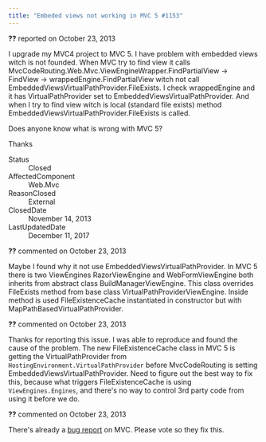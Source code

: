 ```yaml
---
title: "Embeded views not working in MVC 5 #1153"
---
```

<div class="issue-report"><div class="issue-header"><b>??</b> reported on <time datetime="2013-10-23T04:15:53.453-07:00" title="2013-10-23T04:15:53.453-07:00">October 23, 2013</time></div><div class="issue-message" markdown="1">

I upgrade my MVC4 project to MVC 5. I have problem with embedded views witch is not founded. When MVC try to find view it calls MvcCodeRouting.Web.Mvc.ViewEngineWrapper.FindPartialView -> FindView -> wrappedEngine.FindPartialView witch not call EmbeddedViewsVirtualPathProvider.FileExists. I check wrappedEngine and it has VirtualPathProvider set to EmbeddedViewsVirtualPathProvider. And when I try to find view witch is local (standard file exists) method EmbeddedViewsVirtualPathProvider.FileExists is called.

Does anyone know what is wrong with MVC 5?

Thanks


</div><div class="issue-footer"><dl><dt>Status</dt><dd>Closed</dd><dt>AffectedComponent</dt><dd>Web.Mvc</dd><dt>ReasonClosed</dt><dd>External</dd><dt>ClosedDate</dt><dd><time datetime="2013-11-14T06:26:19.027-08:00" title="2013-11-14T06:26:19.027-08:00">November 14, 2013</time></dd><dt>LastUpdatedDate</dt><dd><time datetime="2017-12-11T02:15:56.247-08:00" title="2017-12-11T02:15:56.247-08:00">December 11, 2017</time></dd></dl></div></div><div id="comment-119330" class="issue-comment"><div class="issue-header"><b>??</b> commented on <time datetime="2013-10-23T05:34:14.413-07:00" title="2013-10-23T05:34:14.413-07:00">October 23, 2013</time></div><div class="issue-message" markdown="1">

Maybe I found why it not use EmbeddedViewsVirtualPathProvider. In MVC 5 there is two ViewEngines RazorViewEngine and WebFormViewEngine both inherits from abstract class BuildManagerViewEngine. This class overrides FileExists method from base class VirtualPathProviderViewEngine. Inside method is used FileExistenceCache instantiated in constructor but with MapPathBasedVirtualPathProvider.



</div></div><div id="comment-119338" class="issue-comment"><div class="issue-header"><b>??</b> commented on <time datetime="2013-10-23T07:22:44.657-07:00" title="2013-10-23T07:22:44.657-07:00">October 23, 2013</time></div><div class="issue-message" markdown="1">

Thanks for reporting this issue. I was able to reproduce and found the cause of the problem. The new FileExistenceCache class in MVC 5 is getting the VirtualPathProvider from `HostingEnvironment.VirtualPathProvider` before MvcCodeRouting is setting EmbeddedViewsVirtualPathProvider. Need to figure out the best way to fix this, because what triggers FileExistenceCache is using `ViewEngines.Engines`, and there's no way to control 3rd party code from using it before we do.

</div></div><div id="comment-119345" class="issue-comment"><div class="issue-header"><b>??</b> commented on <time datetime="2013-10-23T08:17:48.02-07:00" title="2013-10-23T08:17:48.02-07:00">October 23, 2013</time></div><div class="issue-message" markdown="1">

There's already a [bug report](https://aspnetwebstack.codeplex.com/workitem/1362) on MVC. Please vote so they fix this.

</div></div>